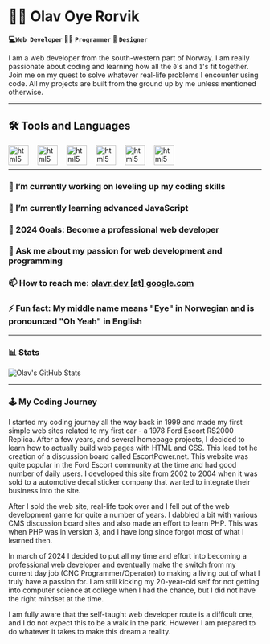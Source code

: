 # 🧑‍💻 Olav Oye Rorvik

**💻`Web Developer` 🧑‍💻 `Programmer` 🎨 `Designer`**

I am a web developer from the south-western part of Norway. I am really passionate about coding and learning how all the `0`'s and `1`'s fit together. Join me on my quest to solve whatever real-life problems I encounter using code. All my projects are built from the ground up by me unless mentioned otherwise.

---

## 🛠️ Tools and Languages

<img align="left" alt="html5" width="40px" style="padding-right:15px;" src="https://cdn.jsdelivr.net/gh/devicons/devicon@latest/icons/vscode/vscode-original.svg" />
<img align="left" alt="html5" width="40px" style="padding-right:15px;" src="https://cdn.jsdelivr.net/gh/devicons/devicon@latest/icons/html5/html5-plain.svg" />
<img align="left" alt="html5" width="40px" style="padding-right:15px;" src="https://cdn.jsdelivr.net/gh/devicons/devicon@latest/icons/css3/css3-plain.svg" />
<img align="left" alt="html5" width="40px" style="padding-right:15px;" src="https://cdn.jsdelivr.net/gh/devicons/devicon@latest/icons/javascript/javascript-original.svg" />
<img align="left" alt="html5" width="40px" style="padding-right:15px;" src="https://cdn.jsdelivr.net/gh/devicons/devicon@latest/icons/nodejs/nodejs-plain-wordmark.svg" />
<img align="left" alt="html5" width="40px" style="padding-right:15px;" src="https://cdn.jsdelivr.net/gh/devicons/devicon@latest/icons/git/git-original.svg" />
<br/><br/>

---

### 🔭 I’m currently working on leveling up my coding skills

### 🌱 I’m currently learning advanced JavaScript

### 🥅 2024 Goals: Become a professional web developer

### 💬 Ask me about my passion for web development and programming

### 📫 How to reach me: [olavr.dev [at] google.com](mailto:olavr.dev@gmail.com)

### ⚡ Fun fact: My middle name means "Eye" in Norwegian and is pronounced "Oh Yeah" in English

---

### 📊 Stats

![Olav's GitHub Stats](https://github-readme-stats.vercel.app/api?username=olavr-dev&hide=prs&show_icons=true&theme=github_dark_dimmed)

---

### 🕹️ My Coding Journey

I started my coding journey all the way back in 1999 and made my first simple web sites related to my first car - a 1978 Ford Escort RS2000 Replica. After a few years, and several homepage projects, I decided to learn how to actually build web pages with HTML and CSS. This lead tot he creation of a discussion board called EscortPower.net. This website was quite popular in the Ford Escort community at the time and had good number of daily users. I developed this site from 2002 to 2004 when it was sold to a automotive decal sticker company that wanted to integrate their business into the site.

After I sold the web site, real-life took over and I fell out of the web development game for quite a number of years. I dabbled a bit with various CMS discussion board sites and also made an effort to learn PHP. This was when PHP was in version 3, and I have long since forgot most of what I learned then.

In march of 2024 I decided to put all my time and effort into becoming a professional web developer and eventually make the switch from my current day job (CNC Programmer/Operator) to making a living out of what I truly have a passion for. I am still kicking my 20-year-old self for not getting into computer science at college when I had the chance, but I did not have the right mindset at the time.

I am fully aware that the self-taught web developer route is a difficult one, and I do not expect this to be a walk in the park. However I am prepared to do whatever it takes to make this dream a reality.
